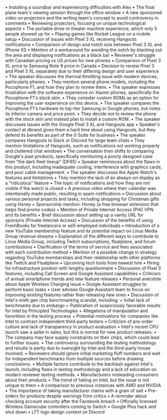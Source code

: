 • Installing a soundbar and experiencing difficulties with Alex
• The float plane team's viewing session through the office window
• A new sponsored video on projectors and the writing team's concept to avoid controversy in comments
• Reviewing projectors, focusing on unique technological aspects
• The portable drive-in theater machine experience, which only 5 people showed up for
• Playing games like Rocket League on a mobile setup
• Discussion of issues with Pixel 3 XL receiving Hangouts notifications
• Comparison of design and notch size between Pixel 3 XL and iPhone XS
• Mention of a workaround for avoiding the notch by blacking out the area and displaying notifications as a black bar
• Reviewer's struggle with Canadian pricing vs US prices for new phones
• Comparison of Pixel 3 XL price to Samsung Note 9 price in Canada
• Decision to review Pixel 3 and Pixel 3 XL separately due to their differing design and user experience
• The speaker discusses the thermal throttling issue with modern devices, particularly phones.
• They mention several phone models, including the Pocophone F1, and how they plan to review them.
• The speaker expresses frustration with the software experience on Xiaomi phones, specifically the Pocophone F1's stock skin.
• They consider custom ROMs as an option for improving the user experience on this device.
• The speaker compares the Pocophone F1's hardware to top-tier Samsung or Google phones, but notes its inferior camera and price point.
• They decide not to review the phone with the stock skin and instead plan to install a custom ROM.
• The speaker discusses issues with the Google Pixel 3 XL and Hangouts app
• Speaker's contact at dbrand gives them a hard time about using Hangouts, but they defend its benefits as part of the G Suite for business
• The speaker compares Hangouts to Slack or Discord for large team chats
• They mention limitations of Hangouts, such as notifications not working properly and cluttered chat windows
• The conversation then shifts to comparing Google's past products, specifically mentioning a poorly designed case from "the dark fleet lineup" (DF85)
• Speaker reminisces about the flaws in this product, including inadequate cooling, interference with graphics cards, and poor cable management.
• The speaker discusses the Apple Watch's features and limitations
• They mention the lack of an always-on display as a "ridiculous" feature
• The topic of notifications and how they are not visible if the watch is closed
• A previous video where their calendar was intentionally made public, resulting in spam notifications
• Discussion about various personal projects and tasks, including shopping for Christmas gifts using Honey
• Sponsorship mention: Honey (a free browser extension that helps find promo codes)
• Mention of Private Internet Access (PIA) VPN and its benefits
• Brief discussion about setting up a vanity URL for sponsors (Private Internet Access)
• Discussion of the benefits of using FreshBooks for freelancers or self-employed individuals
• Introduction of a new YouTube membership feature and its potential impact on Linus Media Group revenue streams
• Explanation of the different ways to contribute to Linus Media Group, including Twitch subscriptions, floatplane, and forum contributions
• Clarification of the terms of service and fees associated with each contribution method
• Mention of a possible change in strategy regarding YouTube memberships and their relationship with other platforms like Twitch and Floatplane
• Upcoming tech tools from newest hire
• Hiring for infrastructure position with lengthy questionnaire
• Discussion of Pixel 3 features, including Call Screen and Google Assistant capabilities
• Criticism of annual smartphone trends and new feature releases
• Personal anecdote about Apple Wireless Charging issue
• Google Assistant struggles to perform basic tasks
• User advises Google Assistant team to focus on improving existing features rather than releasing new ones
• Discussion of Intel's ninth gen chip benchmarking scandal, including:
	+ Initial lack of benchmarks due to embargo
	+ Publication of suspiciously favorable results for Intel by Principled Technologies
	+ Allegations of manipulation and favoritism in the testing process
	+ Potential motivations for companies like Intel to contract independent third-party testers
• Criticism of pre-order culture and lack of transparency in product evaluation
• Intel's recent CPU launch saw a spike in sales, but this is normal for new product releases.
• The company may face supply constraints on their chips, which could lead to further issues.
• The controversy surrounding the testing methodology and results is partly due to oversight by Intel and the third-party house involved.
• Reviewers should ignore initial marketing fluff numbers and wait for independent benchmarks from multiple sources before drawing conclusions.
• Multiple factors contribute to the backlash against Intel's launch, including flaws in testing methodology and a lack of education on modern reviewer testing methods.
• Manufacturers misleading consumers about their products
• The trend of hating on Intel, but the issue is not unique to them
• A comparison to previous instances with AMD and NVIDIA
• The importance of taking manufacturer claims with a grain of salt
• Pre-orders for products despite warnings from critics
• A reminder about checking account security after the Facebook breach
• Officially licensed Wireless Gamecube controllers coming to Switch
• Google Plus hack and shut down
• LTT logo design contest on Discord
